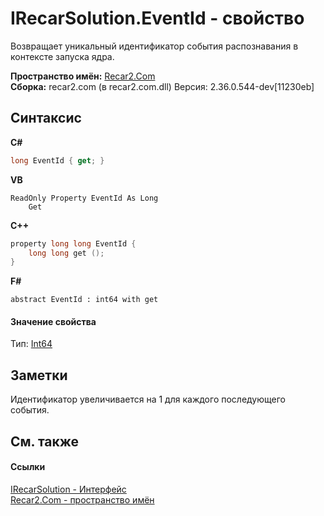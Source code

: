 # IRecarSolution.EventId - свойство
 

Возвращает уникальный идентификатор события распознавания в контексте запуска ядра.

**Пространство имён:**&nbsp;<a href="68726a4f-5108-9c67-8918-cc6a6e73f216">Recar2.Com</a><br />**Сборка:**&nbsp;recar2.com (в recar2.com.dll) Версия: 2.36.0.544-dev[11230eb]

## Синтаксис

**C#**<br />
``` C#
long EventId { get; }
```

**VB**<br />
``` VB
ReadOnly Property EventId As Long
	Get
```

**C++**<br />
``` C++
property long long EventId {
	long long get ();
}
```

**F#**<br />
``` F#
abstract EventId : int64 with get

```


#### Значение свойства
Тип:&nbsp;<a href="http://msdn2.microsoft.com/ru-ru/library/6yy583ek" target="_blank">Int64</a>

## Заметки
Идентификатор увеличивается на 1 для каждого последующего события.

## См. также


#### Ссылки
<a href="c8fc0f66-db11-9b96-5b94-03633ffca39e">IRecarSolution - Интерфейс</a><br /><a href="68726a4f-5108-9c67-8918-cc6a6e73f216">Recar2.Com - пространство имён</a><br />